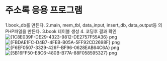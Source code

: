 # 주소록 응용 프로그램 
1.book_db를 만든다.
2.main, mem_tbl, data_input, insert_db, data_output등 의 PHP파일을 만든다.
3.book 테이블 생성
4. 코딩후 결과 확인
![{1C8E039F-DE29-4323-9812-DE2757F55A36} png](https://user-images.githubusercontent.com/102707554/170975128-e8102874-820c-415d-881a-e1f02a4f3a30.jpg)
![{FBDAE1FC-D4B7-4FEB-B05A-5FF92CD2698F} png](https://user-images.githubusercontent.com/102707554/170975134-f5dd4b54-6167-4506-908c-eb71ddd71f71.jpg)
![{F6EF0507-3329-426F-BF96-0628EAB64C6A} png](https://user-images.githubusercontent.com/102707554/170975135-9f85b271-aaec-494f-885e-728c13e57b75.jpg)
![{5B16FF50-E8C6-480B-B77A-88F058595327} png](https://user-images.githubusercontent.com/102707554/170975136-11b607a1-0a7d-443c-ada7-4916c7432e21.jpg)
